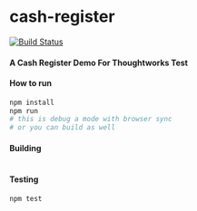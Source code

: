 # cash-register
[![Build Status](https://travis-ci.org/namelos/cash-register.svg?branch=master)](https://travis-ci.org/namelos/cash-register)

#### A Cash Register Demo For Thoughtworks Test

#### How to run

```bash
npm install
npm run
# this is debug a mode with browser sync
# or you can build as well
```

#### Building
```

```

 
#### Testing

```
npm test
```

